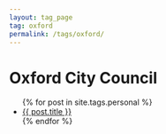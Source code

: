```yaml
---
layout: tag_page
tag: oxford 
permalink: /tags/oxford/
---
```

<h1>Oxford City Council</h1>
<ul>
{% for post in site.tags.personal %}
  <li><a href="{{ post.url }}">{{ post.title }}</a></li>
{% endfor %}
</ul>
